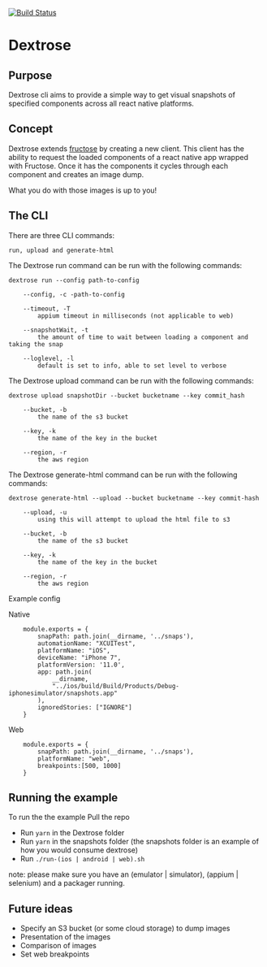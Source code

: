 [![Build Status](https://www.bitrise.io/app/6dbd09bf795284e8/status.svg?token=cPPMxR4jerIruWOfSt-_6g&branch=master)](https://www.bitrise.io/app/6dbd09bf795284e8)

# Dextrose


## Purpose

Dextrose cli aims to provide a simple way to get visual snapshots of specified components across all react native platforms.

## Concept

Dextrose extends [fructose] by creating a new client. This client has the ability to request the loaded components of a react native app wrapped with Fructose. Once it has the components it cycles through each component and creates an image dump.

What you do with those images is up to you!


## The CLI

There are three CLI commands:

    run, upload and generate-html



The Dextrose run command can be run with the following commands:

    dextrose run --config path-to-config

        --config, -c -path-to-config

        --timeout, -T
            appium timeout in milliseconds (not applicable to web)

        --snapshotWait, -t
            the amount of time to wait between loading a component and taking the snap
        
        --loglevel, -l
            default is set to info, able to set level to verbose

The Dextrose upload command can be run with the following commands:

    dextrose upload snapshotDir --bucket bucketname --key commit_hash

        --bucket, -b
            the name of the s3 bucket

        --key, -k
            the name of the key in the bucket

        --region, -r
            the aws region

The Dextrose generate-html command can be run with the following commands:    

    dextrose generate-html --upload --bucket bucketname --key commit-hash

        --upload, -u
            using this will attempt to upload the html file to s3

        --bucket, -b
            the name of the s3 bucket

        --key, -k
            the name of the key in the bucket

        --region, -r
            the aws region
            

Example config 

Native

        module.exports = {
            snapPath: path.join(__dirname, '../snaps'),    
            automationName: "XCUITest",
            platformName: "iOS",
            deviceName: "iPhone 7",
            platformVersion: '11.0',
            app: path.join(
                __dirname,
                "../ios/build/Build/Products/Debug-iphonesimulator/snapshots.app"
            ),
            ignoredStories: ["IGNORE"]
        }

Web

        module.exports = {
            snapPath: path.join(__dirname, '../snaps'),
            platformName: "web",
            breakpoints:[500, 1000]
        }

## Running the example
To run the the example Pull the repo
- Run `yarn` in the Dextrose folder
- Run `yarn` in the snapshots folder (the snapshots folder is an example of how you would consume dextrose)
- Run `./run-(ios | android | web).sh`

note: please make sure you have an (emulator | simulator), (appium | selenium) and a packager running.

## Future ideas
- Specify an S3 bucket (or some cloud storage) to dump images
- Presentation of the images
- Comparison of images
- Set web breakpoints

[fructose]: https://github.com/newsuk/fructose